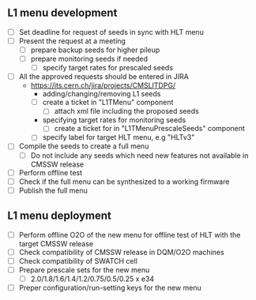 ## L1 menu development
- [ ] Set deadline for request of seeds in sync with HLT menu
- [ ] Present the request at a meeting
  * [ ] prepare backup seeds for higher pileup
  * [ ] prepare monitoring seeds if needed
    * [ ] specify target rates for prescaled seeds
- [ ] All the approved requests should be entered in JIRA
  * https://its.cern.ch/jira/projects/CMSLITDPG/
    * adding/changing/removing L1 seeds
    * [ ] create a ticket in "L1TMenu" component
      * [ ] attach xml file including the proposed seeds
    * specifying target rates for monitoring seeds
      * [ ] create a ticket for  in "L1TMenuPrescaleSeeds" component
    * [ ] specify label for target HLT menu, e.g "HLTv3"
- [ ] Compile the seeds to create a full menu
  * [ ] Do not include any seeds which need new features not available in CMSSW release
- [ ] Perform offline test
- [ ] Check if the full menu can be synthesized to a working firmware
- [ ] Publish the full menu

## L1 menu deployment
- [ ] Perform offline O2O of the new menu for offline test of HLT with the target CMSSW release
- [ ] Check compatibility of CMSSW release in DQM/O2O machines
- [ ] Check compatibility of SWATCH cell
- [ ] Prepare prescale sets for the new menu
  * [ ] 2.0/1.8/1.6/1.4/1.2/0.75/0.5/0.25 x e34
- [ ] Preper configuration/run-setting keys for the new menu
